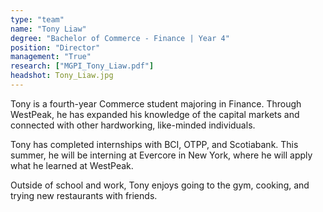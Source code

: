 ```yaml
---
type: "team"
name: "Tony Liaw"
degree: "Bachelor of Commerce - Finance | Year 4"
position: "Director"
management: "True"
research: ["MGPI_Tony_Liaw.pdf"]
headshot: Tony_Liaw.jpg
---
```


Tony is a fourth-year Commerce student majoring in Finance. Through WestPeak, he has expanded his knowledge of the capital markets and connected with other hardworking, like-minded individuals. 

Tony has completed internships with BCI, OTPP, and Scotiabank. This summer, he will be interning at Evercore in New York, where he will apply what he learned at WestPeak.

Outside of school and work, Tony enjoys going to the gym, cooking, and trying new restaurants with friends.

